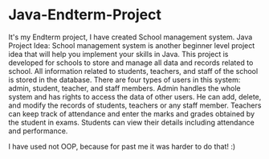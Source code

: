 # Java-Endterm-Project
It's my Endterm project, I have created School management system.
Java Project Idea: School management system is another beginner level project idea that will help you implement your skills in Java. This project is developed for schools to store and manage all data and records related to school. All information related to students, teachers, and staff of the school is stored in the database. 
There are four types of users in this system: admin, student, teacher, and staff members. Admin handles the whole system and has rights to access the data of other users. He can add, delete, and modify the records of students, teachers or any staff member. Teachers can keep track of attendance and enter the marks and grades obtained by the student in exams. Students can view their details including attendance and performance.

I have used not OOP, because for past me it was harder to do that! :)
